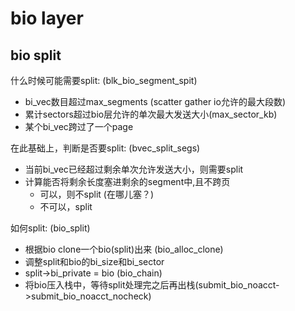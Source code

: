# bio layer
## bio split
什么时候可能需要split: (blk_bio_segment_spit)
- bi_vec数目超过max_segments (scatter gather io允许的最大段数)
- 累计sectors超过bio层允许的单次最大发送大小(max_sector_kb)
- 某个bi_vec跨过了一个page

在此基础上，判断是否要split: (bvec_split_segs)
- 当前bi_vec已经超过剩余单次允许发送大小，则需要split
- 计算能否将剩余长度塞进剩余的segment中,且不跨页
  - 可以，则不split (在哪儿塞？)
  - 不可以，split

如何split: (bio_split)
- 根据bio clone一个bio(split)出来 (bio_alloc_clone)
- 调整split和bio的bi_size和bi_sector
- split->bi_private = bio (bio_chain)
- 将bio压入栈中，等待split处理完之后再出栈(submit_bio_noacct->submit_bio_noacct_nocheck)
